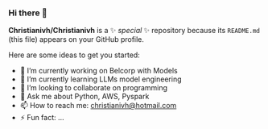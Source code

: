### Hi there 👋


**Christianivh/Christianivh** is a ✨ _special_ ✨ repository because its `README.md` (this file) appears on your GitHub profile.

Here are some ideas to get you started:

- 🔭 I’m currently working on Belcorp with Models 
- 🌱 I’m currently learning LLMs model engineering 
- 👯 I’m looking to collaborate on programming 
- 💬 Ask me about Python, AWS, Pyspark
- 📫 How to reach me: christianivh@hotmail.com
- ⚡ Fun fact: ...
